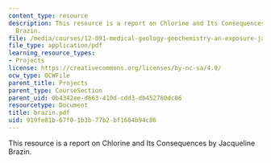```yaml
---
content_type: resource
description: This resource is a report on Chlorine and Its Consequences by Jacqueline
  Brazin.
file: /media/courses/12-091-medical-geology-geochemistry-an-exposure-january-iap-2006/919fe81b67f01b3b77b2bf1604b94c86_brazin.pdf
file_type: application/pdf
learning_resource_types:
- Projects
license: https://creativecommons.org/licenses/by-nc-sa/4.0/
ocw_type: OCWFile
parent_title: Projects
parent_type: CourseSection
parent_uid: 0b4342ee-d663-410d-cdd3-db452780dc06
resourcetype: Document
title: brazin.pdf
uid: 919fe81b-67f0-1b3b-77b2-bf1604b94c86
---
```

This resource is a report on Chlorine and Its Consequences by Jacqueline Brazin.